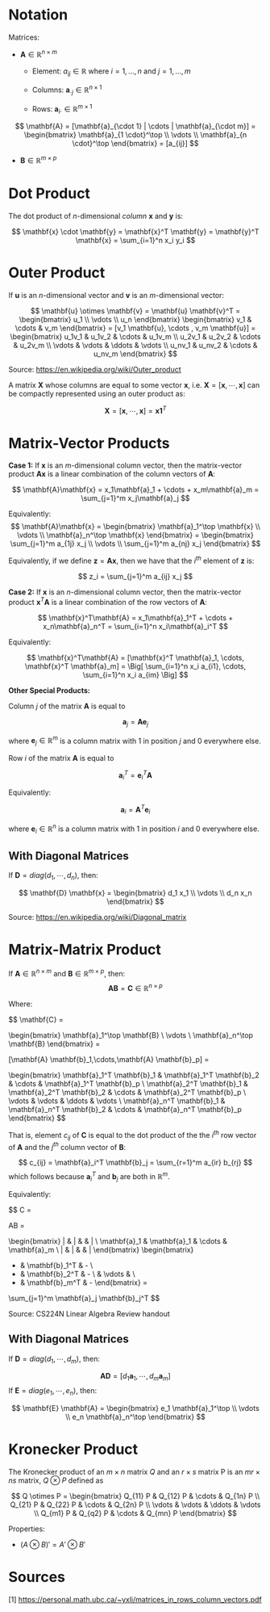 # Notation

Matrices:
- $\mathbf{A} \in \mathbb{R}^{n \times m}$

    - Element: $a_{ij} \in \mathbb{R}$ where $i=1,...,n$ and $j=1,...,m$

    - Columns: $\mathbf{a}_{\cdot j} \in \mathbb{R}^{n \times 1}$

    - Rows: $\mathbf{a}_{i \cdot} \in \mathbb{R}^{m \times 1}$

$$
\mathbf{A} =
[\mathbf{a}_{\cdot 1} | \cdots | \mathbf{a}_{\cdot m}] = 
\begin{bmatrix} \mathbf{a}_{1 \cdot}^\top \\ \vdots \\ \mathbf{a}_{n \cdot}^\top \end{bmatrix} =
[a_{ij}]
$$

- $\mathbf{B} \in \mathbb{R}^{m \times p}$

# Dot Product

The dot product of  $n$-dimensional *column* $\mathbf{x}$ and $\mathbf{y}$ is:

$$ \mathbf{x} \cdot \mathbf{y} = \mathbf{x}^T \mathbf{y} = \mathbf{y}^T \mathbf{x} = \sum_{i=1}^n x_i y_i $$

# Outer Product

If $\mathbf{u}$ is an $n$-dimensional vector and $\mathbf{v}$ is an $m$-dimensional vector:

$$ 
\mathbf{u} \otimes \mathbf{v} = 
\mathbf{u} \mathbf{v}^T =
\begin{bmatrix}
u_1 \\
\vdots \\
u_n
\end{bmatrix}
\begin{bmatrix}
v_1 & \cdots & v_m
\end{bmatrix} = 
[v_1 \mathbf{u}, \cdots , v_m \mathbf{u}] = 
\begin{bmatrix}
u_1v_1 & u_1v_2 & \cdots & u_1v_m \\
u_2v_1 & u_2v_2 & \cdots & u_2v_m \\
\vdots & \vdots & \ddots & \vdots \\
u_nv_1 & u_nv_2 & \cdots & u_nv_m
\end{bmatrix}
$$

Source: https://en.wikipedia.org/wiki/Outer_product

A matrix $\mathbf{X}$ whose columns are equal to some vector $\mathbf{x}$, i.e. $\mathbf{X} = [\mathbf{x},\cdots,\mathbf{x}]$ can be compactly represented using an outer product as:

$$ \mathbf{X} = [\mathbf{x},\cdots,\mathbf{x}] = \mathbf{x} \mathbf{1}^T $$

# Matrix-Vector Products

**Case 1:**
If $\mathbf{x}$ is an $m$-dimensional column vector, then the matrix-vector product $\mathbf{A}\mathbf{x}$ is a linear combination of the column vectors of $\mathbf{A}$:

$$
\mathbf{A}\mathbf{x} = 
x_1\mathbf{a}_1 + \cdots + x_m\mathbf{a}_m = 
\sum_{j=1}^m x_j\mathbf{a}_j
$$

Equivalently:
$$
\mathbf{A}\mathbf{x} = 
\begin{bmatrix}
    \mathbf{a}_1^\top \mathbf{x} \\
    \vdots \\
    \mathbf{a}_n^\top \mathbf{x}
\end{bmatrix} =
\begin{bmatrix}
    \sum_{j=1}^m a_{1j} x_j \\
    \vdots \\
    \sum_{j=1}^m a_{nj} x_j
\end{bmatrix}
$$

Equivalently, if we define $\mathbf{z} = \mathbf{A} \mathbf{x}$, then we have that the $i^{th}$ element of $\mathbf{z}$ is:

$$ z_i = \sum_{j=1}^m a_{ij} x_j $$

**Case 2:**
If $\mathbf{x}$ is an $n$-dimensional column vector, then the matrix-vector product $\mathbf{x}^T\mathbf{A}$ is a linear combination of the row vectors of $\mathbf{A}$:

$$
\mathbf{x}^T\mathbf{A} = 
x_1\mathbf{a}_1^T + \cdots + x_n\mathbf{a}_n^T = 
\sum_{i=1}^n x_i\mathbf{a}_i^T
$$

Equivalently:

$$ \mathbf{x}^T\mathbf{A} = 
[\mathbf{x}^T \mathbf{a}_1, \cdots, \mathbf{x}^T \mathbf{a}_m] =
\Big[ \sum_{i=1}^n x_i a_{i1}, \cdots, \sum_{i=1}^n x_i a_{im} \Big] $$

**Other Special Products:**

Column $j$ of the matrix $\mathbf{A}$ is equal to

$$ \mathbf{a}_j = \mathbf{A} \mathbf{e}_j $$

where $\mathbf{e}_j \in \mathbb{R}^m$ is a column matrix with 1 in position $j$ and 0 everywhere else.

Row $i$ of the matrix $\mathbf{A}$ is equal to

$$ \mathbf{a}_i^T = \mathbf{e}_i^T\mathbf{A} $$

Equivalently:

$$ \mathbf{a}_i = \mathbf{A}^T \mathbf{e}_i $$

where $\mathbf{e}_i \in \mathbb{R}^n$ is a column matrix with 1 in position $i$ and 0 everywhere else.

## With Diagonal Matrices

If $\mathbf{D} = diag(d_1,\cdots,d_n)$, then:

$$ 
\mathbf{D} \mathbf{x} = 
\begin{bmatrix}
d_1 x_1 \\
\vdots \\
d_n x_n
\end{bmatrix}
$$

Source: https://en.wikipedia.org/wiki/Diagonal_matrix

# Matrix-Matrix Product

If $\mathbf{A} \in \mathbb{R}^{n \times m}$ and $\mathbf{B} \in \mathbb{R}^{m \times p}$, then:
$$ \mathbf{A}\mathbf{B} = \mathbf{C} \in \mathbb{R}^{n \times p}$$

Where:

$$
\mathbf{C} =

\begin{bmatrix}
    \mathbf{a}_1^\top \mathbf{B} \\
    \vdots \\
    \mathbf{a}_n^\top \mathbf{B}
\end{bmatrix} = 

[\mathbf{A} \mathbf{b}_1,\cdots,\mathbf{A} \mathbf{b}_p] =

\begin{bmatrix}
\mathbf{a}_1^T \mathbf{b}_1 & \mathbf{a}_1^T \mathbf{b}_2 & \cdots & \mathbf{a}_1^T \mathbf{b}_p \\
\mathbf{a}_2^T \mathbf{b}_1 & \mathbf{a}_2^T \mathbf{b}_2 & \cdots & \mathbf{a}_2^T \mathbf{b}_p \\
\vdots & \vdots & \ddots & \vdots \\
\mathbf{a}_n^T \mathbf{b}_1 & \mathbf{a}_n^T \mathbf{b}_2 & \cdots & \mathbf{a}_n^T \mathbf{b}_p
\end{bmatrix}
$$

That is, element $c_{ij}$ of $\mathbf{C}$ is equal to the dot product of the the $i^{th}$ row vector of $\mathbf{A}$ and the $j^{th}$ column vector of $\mathbf{B}$:

$$ c_{ij} = \mathbf{a}_i^T \mathbf{b}_j = \sum_{r=1}^m a_{ir} b_{rj} $$
which follows because $\mathbf{a}_i^T$ and  $\mathbf{b}_j$ are both in $\mathbb{R}^m$.


Equivalently:


$$
C = 

AB = 

\begin{bmatrix}
| & | & & | \\
\mathbf{a}_1 & \mathbf{a}_1 & \cdots & \mathbf{a}_m \\
| & | & & |
\end{bmatrix}
\begin{bmatrix}
- & \mathbf{b}_1^T & - \\
- & \mathbf{b}_2^T & - \\
& \vdots & \\
- & \mathbf{b}_m^T & -
\end{bmatrix} = 

\sum_{j=1}^m \mathbf{a}_j \mathbf{b}_j^T
$$

Source: CS224N Linear Algebra Review handout

## With Diagonal Matrices

If $\mathbf{D} = diag(d_1,\cdots,d_m)$, then:

$$ \mathbf{A} \mathbf{D} = [d_1 \mathbf{a}_1, \cdots , d_m \mathbf{a}_m] $$
If $\mathbf{E} = diag(e_1,\cdots,e_n)$, then:

$$
\mathbf{E} \mathbf{A} = 
\begin{bmatrix}
    e_1 \mathbf{a}_1^\top \\
    \vdots \\
    e_n \mathbf{a}_n^\top
\end{bmatrix}
$$

# Kronecker Product

The Kronecker product of an $m \times n$ matrix $Q$ and an $r \times s$ matrix P is an $mr \times ns$ matrix, $Q \otimes P$ defined as

$$
Q \otimes P = \begin{bmatrix}
  Q_{11} P & Q_{12} P & \cdots & Q_{1n} P \\
  Q_{21} P & Q_{22} P & \cdots & Q_{2n} P \\
  \vdots          & \vdots          & \ddots & \vdots          \\
  Q_{m1} P & Q_{q2} P & \cdots & Q_{mn} P
\end{bmatrix}
$$

Properties:
* $(A \otimes B)' = A' \otimes B'$

# Sources

[1] https://personal.math.ubc.ca/~yxli/matrices_in_rows_column_vectors.pdf